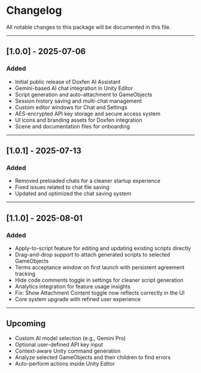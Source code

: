 # Changelog

All notable changes to this package will be documented in this file.

---

## [1.0.0] - 2025-07-06

### Added

* Initial public release of Doxfen AI Assistant
* Gemini-based AI chat integration in Unity Editor
* Script generation and auto-attachment to GameObjects
* Session history saving and multi-chat management
* Custom editor windows for Chat and Settings
* AES-encrypted API key storage and secure access system
* UI icons and branding assets for Doxfen integration
* Scene and documentation files for onboarding

---

## [1.0.1] - 2025-07-13

### Added

* Removed preloaded chats for a cleaner startup experience
* Fixed issues related to chat file saving
* Updated and optimized the chat saving system

---

## [1.1.0] - 2025-08-01

### Added

* Apply-to-script feature for editing and updating existing scripts directly  
* Drag-and-drop support to attach generated scripts to selected GameObjects  
* Terms acceptance window on first launch with persistent agreement tracking  
* Hide code comments toggle in settings for cleaner script generation  
* Analytics integration for feature usage insights  
* Fix: Show Attachment Content toggle now reflects correctly in the UI  
* Core system upgrade with refined user experience  

---

## Upcoming

* Custom AI model selection (e.g., Gemini Pro)  
* Optional user-defined API key input  
* Context-aware Unity command generation  
* Analyze selected GameObjects and their children to find errors  
* Auto-perform actions inside Unity Editor  
